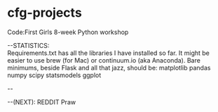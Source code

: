 # cfg-projects
Code:First Girls 8-week Python workshop

--STATISTICS:  
Requirements.txt has all the libraries I have installed so far. It might be easier to use brew (for Mac) or continuum.io (aka Anaconda).
Bare minimums, beside Flask and all that jazz, should be:
matplotlib
pandas
numpy
scipy
statsmodels
ggplot

--

--(NEXT):
REDDIT
Praw
